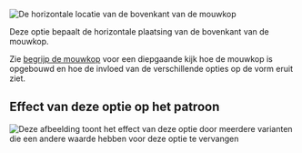 ![De horizontale locatie van de bovenkant van de mouwkop](./sleevecaptopfactorx.svg)

Deze optie bepaalt de horizontale plaatsing van de bovenkant van de mouwkop.

<Tip>

Zie [begrijp de mouwkop](/docs/patterns/brian/options#understanding-the-sleevecap) voor een diepgaande
kijk hoe de mouwkop is opgebouwd en hoe de invloed van de verschillende opties op de vorm eruit ziet.

</Tip>

## Effect van deze optie op het patroon

![Deze afbeelding toont het effect van deze optie door meerdere varianten die een andere waarde hebben voor deze optie te vervangen](yuri_sleevecaptopfactorx_sample.svg "Effect van deze optie op het patroon")

